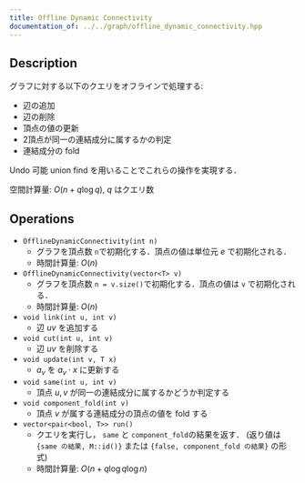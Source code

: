 ```yaml
---
title: Offline Dynamic Connectivity
documentation_of: ../../graph/offline_dynamic_connectivity.hpp
---
```


## Description

グラフに対する以下のクエリをオフラインで処理する:
- 辺の追加
- 辺の削除
- 頂点の値の更新
- 2頂点が同一の連結成分に属するかの判定
- 連結成分の fold

Undo 可能 union find を用いることでこれらの操作を実現する．

空間計算量: $O(n + q\log q)$, $q$ はクエリ数

## Operations

- `OfflineDynamicConnectivity(int n)`
    - グラフを頂点数 `n`で初期化する．頂点の値は単位元 $e$ で初期化される．
    - 時間計算量: $O(n)$
- `OfflineDynamicConnectivity(vector<T> v)`
    - グラフを頂点数 `n = v.size()`で初期化する．頂点の値は `v` で初期化される．
    - 時間計算量: $O(n)$
- `void link(int u, int v)`
    - 辺 $uv$ を追加する
- `void cut(int u, int v)`
    - 辺 $uv$ を削除する
- `void update(int v, T x)`
    - $a_v$ を $a_v \cdot x$ に更新する
- `void same(int u, int v)`
    - 頂点 $u,v$ が同一の連結成分に属するかどうか判定する
- `void component_fold(int v)`
    - 頂点 $v$ が属する連結成分の頂点の値を fold する
- `vector<pair<bool, T>> run()`
    - クエリを実行し， `same` と `component_fold`の結果を返す． (返り値は `{same の結果, M::id()}` または `{false, component_fold の結果}` の形式)
    - 時間計算量: $O(n + q\log q\log n)$